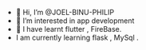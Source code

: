 - 👋 Hi, I’m @JOEL-BINU-PHILIP
- 👀 I’m interested in app development
- 🌱 I have learnt flutter , FireBase.
- I am currently learning flask , MySql .

<!---
JOEL-BINU-PHILIP/JOEL-BINU-PHILIP is a ✨ special ✨ repository because its `README.md` (this file) appears on your GitHub profile.
You can click the Preview link to take a look at your changes.
--->
